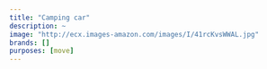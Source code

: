 ```yaml
---
title: "Camping car"
description: ~
image: "http://ecx.images-amazon.com/images/I/41rcKvsWWAL.jpg"
brands: []
purposes: [move]
---
```

